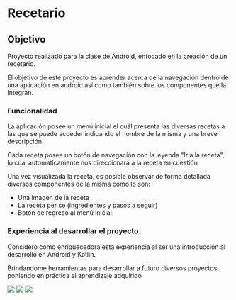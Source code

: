 <h1>Recetario</h1>
<h2>Objetivo</h2>
<p>Proyecto realizado para la clase de Android, enfocado en la creación de un recetario.</p>
<div>
<p>El objetivo de este proyecto es aprender acerca de la navegación dentro de una aplicación en android así como también sobre los componentes que la integran.</p>

<h3>Funcionalidad</h3>
<p>La aplicación posee un menú inicial el cuál presenta las diversas recetas a las que se puede acceder indicando el nombre de la misma y una breve descripción.</p>
<p>Cada receta posee un botón de navegación con la leyenda "Ir a la receta", lo cual automaticamente nos direccionará a la receta en cuestión</p>
<P>Una vez visualizada la receta, es posible observar de forma detallada diversos componentes de la misma como lo son: </P>
<ul>
  <li>Una imagen de la receta</li>
  <li>La receta per se (ingredientes y pasos a seguir)</li>
  <li>Botón de regreso al menú inicial </li>
</ul>

<h3>Experiencia al desarrollar el proyecto</h3>
<p>Considero como enriquecedora esta experiencia al ser una introducción al desarrollo en Android y Kotlin.</p>
<p>Brindandome herramientas para desarrollar a futuro diversos proyectos poniendo en práctica el aprendizaje adquirido</p>

  <div>
  <img src="https://github.com/user-attachments/assets/a4545ca6-63d4-43aa-bda6-52f361df7502">
  <img src="https://github.com/user-attachments/assets/25cbf3f5-8726-4cd1-a584-ade28f1cd845">
  <img src="https://github.com/user-attachments/assets/0da01bd2-dc64-43d0-bd2c-33f88b158674">
</div>



